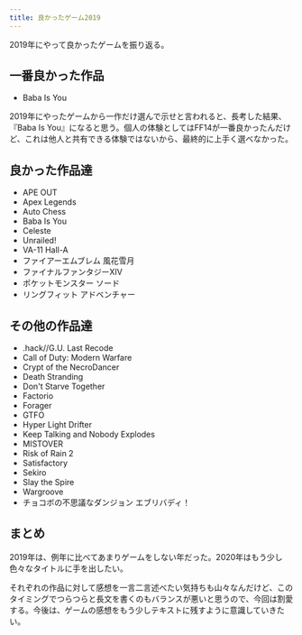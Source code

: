 ```yaml
---
title: 良かったゲーム2019
---
```


2019年にやって良かったゲームを振り返る。

## 一番良かった作品

- Baba Is You

2019年にやったゲームから一作だけ選んで示せと言われると、長考した結果、『Baba Is You』になると思う。個人の体験としてはFF14が一番良かったんだけど、これは他人と共有できる体験ではないから、最終的に上手く選べなかった。

## 良かった作品達

- APE OUT
- Apex Legends
- Auto Chess
- Baba Is You
- Celeste
- Unrailed!
- VA-11 Hall-A
- ファイアーエムブレム 風花雪月
- ファイナルファンタジーXIV
- ポケットモンスター ソード
- リングフィット アドベンチャー

## その他の作品達

- .hack//G.U. Last Recode
- Call of Duty: Modern Warfare
- Crypt of the NecroDancer
- Death Stranding
- Don't Starve Together
- Factorio
- Forager
- GTFO
- Hyper Light Drifter
- Keep Talking and Nobody Explodes
- MISTOVER
- Risk of Rain 2
- Satisfactory
- Sekiro
- Slay the Spire
- Wargroove
- チョコボの不思議なダンジョン エブリバディ！

## まとめ

2019年は、例年に比べてあまりゲームをしない年だった。2020年はもう少し色々なタイトルに手を出したい。

それぞれの作品に対して感想を一言二言述べたい気持ちも山々なんだけど、このタイミングでつらつらと長文を書くのもバランスが悪いと思うので、今回は割愛する。今後は、ゲームの感想をもう少しテキストに残すように意識していきたい。

